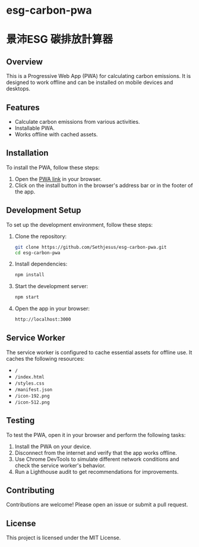 # esg-carbon-pwa
# 景沛ESG 碳排放計算器

## Overview
This is a Progressive Web App (PWA) for calculating carbon emissions. It is designed to work offline and can be installed on mobile devices and desktops.

## Features
- Calculate carbon emissions from various activities.
- Installable PWA.
- Works offline with cached assets.

## Installation
To install the PWA, follow these steps:
1. Open the [PWA link](https://jpesg.netlify.app/) in your browser.
2. Click on the install button in the browser's address bar or in the footer of the app.

## Development Setup
To set up the development environment, follow these steps:
1. Clone the repository:
   ```bash
   git clone https://github.com/Sethjesus/esg-carbon-pwa.git
   cd esg-carbon-pwa
   ```
2. Install dependencies:
   ```bash
   npm install
   ```
3. Start the development server:
   ```bash
   npm start
   ```
4. Open the app in your browser:
   ```bash
   http://localhost:3000
   ```

## Service Worker
The service worker is configured to cache essential assets for offline use. It caches the following resources:
- `/`
- `/index.html`
- `/styles.css`
- `/manifest.json`
- `/icon-192.png`
- `/icon-512.png`

## Testing
To test the PWA, open it in your browser and perform the following tasks:
1. Install the PWA on your device.
2. Disconnect from the internet and verify that the app works offline.
3. Use Chrome DevTools to simulate different network conditions and check the service worker's behavior.
4. Run a Lighthouse audit to get recommendations for improvements.

## Contributing
Contributions are welcome! Please open an issue or submit a pull request.

## License
This project is licensed under the MIT License.
